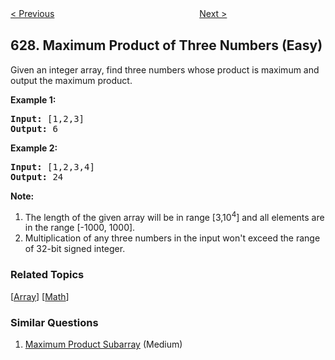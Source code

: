 <!--|This file generated by command(leetcode description); DO NOT EDIT.    |-->
<!--+----------------------------------------------------------------------+-->
<!--|@author    Openset <openset.wang@gmail.com>                           |-->
<!--|@link      https://github.com/openset                                 |-->
<!--|@home      https://github.com/openset/leetcode                        |-->
<!--+----------------------------------------------------------------------+-->

[< Previous](https://github.com/openset/leetcode/tree/master/problems/swap-salary "Swap Salary")
　　　　　　　　　　　　　　　　
[Next >](https://github.com/openset/leetcode/tree/master/problems/k-inverse-pairs-array "K Inverse Pairs Array")

## 628. Maximum Product of Three Numbers (Easy)

<p>Given an integer array, find three numbers whose product is maximum and output the maximum product.</p>

<p><b>Example 1:</b><br />
<pre>
<b>Input:</b> [1,2,3]
<b>Output:</b> 6
</pre>
</p>

<p><b>Example 2:</b><br />
<pre>
<b>Input:</b> [1,2,3,4]
<b>Output:</b> 24
</pre>
</p>

<p><b>Note:</b><br>
<ol>
<li>The length of the given array will be in range [3,10<sup>4</sup>] and all elements are in the range [-1000, 1000].</li>
<li>Multiplication of any three numbers in the input won't exceed the range of 32-bit signed integer.</li>
</ol>
</p>

### Related Topics
  [[Array](https://github.com/openset/leetcode/tree/master/tag/array/README.md)]
  [[Math](https://github.com/openset/leetcode/tree/master/tag/math/README.md)]

### Similar Questions
  1. [Maximum Product Subarray](https://github.com/openset/leetcode/tree/master/problems/maximum-product-subarray) (Medium)

